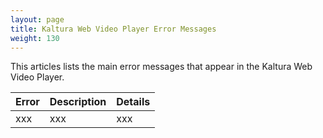 ```yaml
---
layout: page
title: Kaltura Web Video Player Error Messages
weight: 130
---
```


This articles lists the main error messages that appear in the Kaltura Web Video Player.

| Error | Description   | Details |
|---------|-----------------|---------|
| xxx    | xxx   | xxx  |
